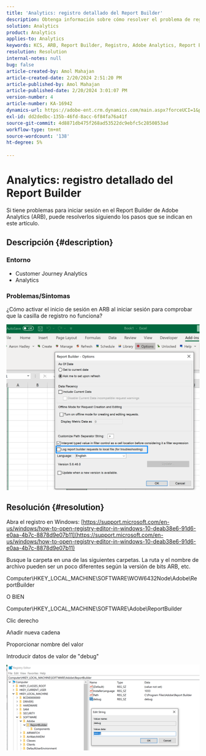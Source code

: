 ```yaml
---
title: 'Analytics: registro detallado del Report Builder'
description: Obtenga información sobre cómo resolver el problema de registro en el Report Builder de Adobe Analytics.
solution: Analytics
product: Analytics
applies-to: Analytics
keywords: KCS, ARB, Report Builder, Registro, Adobe Analytics, Report Builder de Analytics
resolution: Resolution
internal-notes: null
bug: false
article-created-by: Amol Mahajan
article-created-date: 2/20/2024 2:51:20 PM
article-published-by: Amol Mahajan
article-published-date: 2/20/2024 3:01:07 PM
version-number: 4
article-number: KA-16942
dynamics-url: https://adobe-ent.crm.dynamics.com/main.aspx?forceUCI=1&pagetype=entityrecord&etn=knowledgearticle&id=8cb36b7f-ffcf-ee11-9079-6045bd0065b6
exl-id: dd2dedbc-135b-46fd-8acc-6f84fa76a41f
source-git-commit: 4d8871db475f268ad53522dc9ebfc5c2850853ad
workflow-type: tm+mt
source-wordcount: '138'
ht-degree: 5%

---
```


# Analytics: registro detallado del Report Builder


Si tiene problemas para iniciar sesión en el Report Builder de Adobe Analytics (ARB), puede resolverlos siguiendo los pasos que se indican en este artículo.

## Descripción {#description}


### <b>Entorno</b>

- Customer Journey Analytics
- Analytics




### <b>Problemas/Síntomas</b>

¿Cómo activar el inicio de sesión en ARB al iniciar sesión para comprobar que la casilla de registro no funciona?



![](assets/___8db36b7f-ffcf-ee11-9079-6045bd0065b6___.png)


## Resolución {#resolution}




Abra el registro en Windows: [https://support.microsoft.com/en-us/windows/how-to-open-registry-editor-in-windows-10-deab38e6-91d6-e0aa-4b7c-8878d9e07b11](https://support.microsoft.com/en-us/windows/how-to-open-registry-editor-in-windows-10-deab38e6-91d6-e0aa-4b7c-8878d9e07b11)

Busque la carpeta en una de las siguientes carpetas. La ruta y el nombre de archivo pueden ser un poco diferentes según la versión de bits ARB, etc.

Computer\HKEY_LOCAL_MACHINE\SOFTWARE\WOW6432Node\Adobe\ReportBuilder

O BIEN

Computer\HKEY_LOCAL_MACHINE\SOFTWARE\Adobe\ReportBuilder

Clic derecho

Añadir nueva cadena

Proporcionar nombre del valor

Introducir datos de valor de &quot;debug&quot;

![](assets/066ee289-0b9e-eb11-b1ac-000d3a3684a8.png)
